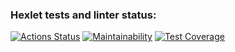 ### Hexlet tests and linter status:
[![Actions Status](https://github.com/MishaEn/php-project-48/actions/workflows/hexlet-check.yml/badge.svg)](https://github.com/MishaEn/php-project-48/actions)
[![Maintainability](https://api.codeclimate.com/v1/badges/b9d3ec5b33462317e77e/maintainability)](https://codeclimate.com/github/MishaEn/php-project-45/maintainability)
[![Test Coverage](https://api.codeclimate.com/v1/badges/b9d3ec5b33462317e77e/test_coverage)](https://codeclimate.com/github/MishaEn/php-project-45/test_coverage)